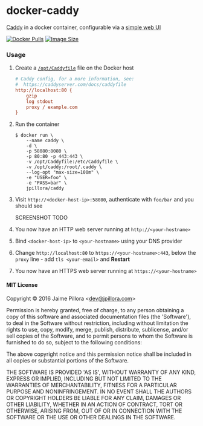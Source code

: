 
# docker-caddy

[Caddy](https://caddyserver.com/) in a docker container, configurable via a [simple web UI](https://github.com/jpillora/webproc)

[![Docker Pulls](https://img.shields.io/docker/pulls/jpillora/caddy.svg)][dockerhub]
[![Image Size](https://images.microbadger.com/badges/image/jpillora/caddy.svg)][dockerhub]

[dockerhub]: https://hub.docker.com/r/jpillora/caddy/

### Usage

1. Create a [`/opt/Caddyfile`](https://caddyserver.com/docs/caddyfile) file on the Docker host

	``` ini
	# Caddy config, for a more information, see:
	#  https://caddyserver.com/docs/caddyfile
	http://localhost:80 {
	    gzip
	    log stdout
	    proxy / example.com
	}
	```

1. Run the container

	```
	$ docker run \
		--name caddy \
		-d \
		-p 58080:8080 \
		-p 80:80 -p 443:443 \
		-v /opt/Caddyfile:/etc/Caddyfile \
		-v /opt/caddy:/root/.caddy \
		--log-opt "max-size=100m" \
		-e "USER=foo" \
		-e "PASS=bar" \
		jpillora/caddy
	```

1. Visit `http://<docker-host-ip>:58080`, authenticate with `foo/bar` and you should see

	SCREENSHOT TODO

1. You now have an HTTP web server running at `http://<your-hostname>`

1. Bind `<docker-host-ip>` to `<your-hostname>` using your DNS provider

1. Change `http://localhost:80` to `https://<your-hostname>:443`, below the `proxy` line - add `tls <your-email>` and **Restart**

1. You now have an HTTPS web server running at `https://<your-hostname>`

#### MIT License

Copyright &copy; 2016 Jaime Pillora &lt;dev@jpillora.com&gt;

Permission is hereby granted, free of charge, to any person obtaining
a copy of this software and associated documentation files (the
'Software'), to deal in the Software without restriction, including
without limitation the rights to use, copy, modify, merge, publish,
distribute, sublicense, and/or sell copies of the Software, and to
permit persons to whom the Software is furnished to do so, subject to
the following conditions:

The above copyright notice and this permission notice shall be
included in all copies or substantial portions of the Software.

THE SOFTWARE IS PROVIDED 'AS IS', WITHOUT WARRANTY OF ANY KIND,
EXPRESS OR IMPLIED, INCLUDING BUT NOT LIMITED TO THE WARRANTIES OF
MERCHANTABILITY, FITNESS FOR A PARTICULAR PURPOSE AND NONINFRINGEMENT.
IN NO EVENT SHALL THE AUTHORS OR COPYRIGHT HOLDERS BE LIABLE FOR ANY
CLAIM, DAMAGES OR OTHER LIABILITY, WHETHER IN AN ACTION OF CONTRACT,
TORT OR OTHERWISE, ARISING FROM, OUT OF OR IN CONNECTION WITH THE
SOFTWARE OR THE USE OR OTHER DEALINGS IN THE SOFTWARE.
